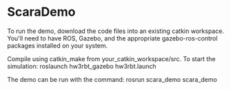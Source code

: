 # ScaraDemo

To run the demo, download the code files into an existing catkin workspace.  You'll need to have ROS, Gazebo, and the appropriate gazebo-ros-control packages installed on your system.  

Compile using catkin_make from your_catkin_workspace/src.  To start the simulation:
roslaunch hw3rbt_gazebo hw3rbt.launch 

The demo can be run with the command: 
rosrun scara_demo scara_demo
